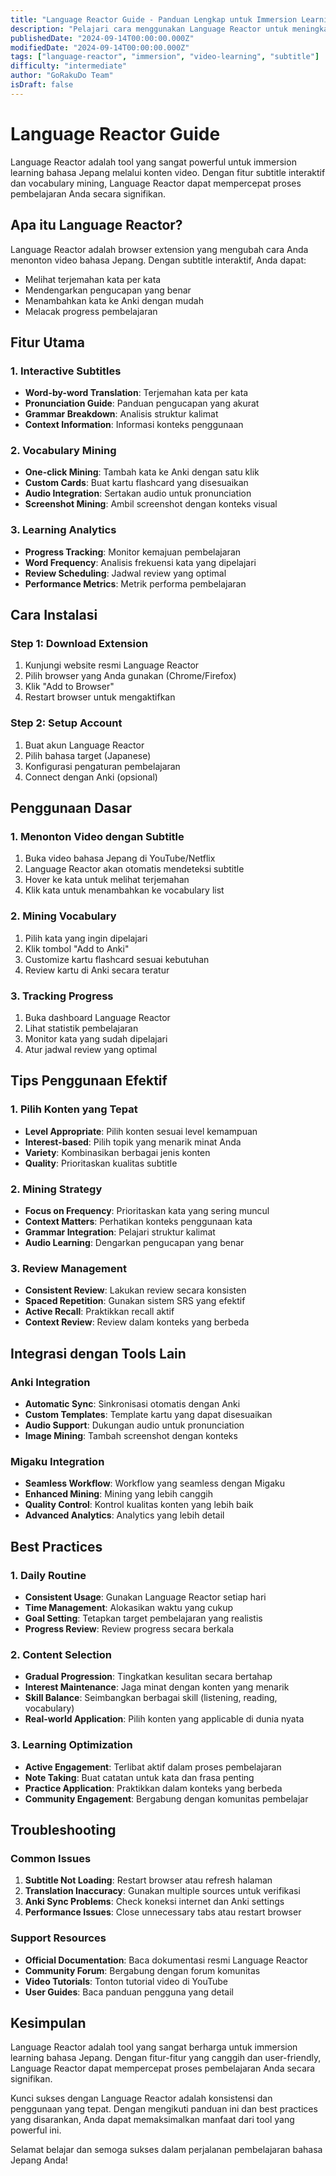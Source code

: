 ```yaml
---
title: "Language Reactor Guide - Panduan Lengkap untuk Immersion Learning"
description: "Pelajari cara menggunakan Language Reactor untuk meningkatkan kemampuan bahasa Jepang melalui konten video dengan subtitle interaktif."
publishedDate: "2024-09-14T00:00:00.000Z"
modifiedDate: "2024-09-14T00:00:00.000Z"
tags: ["language-reactor", "immersion", "video-learning", "subtitle"]
difficulty: "intermediate"
author: "GoRakuDo Team"
isDraft: false
---
```


# Language Reactor Guide

Language Reactor adalah tool yang sangat powerful untuk immersion learning bahasa Jepang melalui konten video. Dengan fitur subtitle interaktif dan vocabulary mining, Language Reactor dapat mempercepat proses pembelajaran Anda secara signifikan.

## Apa itu Language Reactor?

Language Reactor adalah browser extension yang mengubah cara Anda menonton video bahasa Jepang. Dengan subtitle interaktif, Anda dapat:

- Melihat terjemahan kata per kata
- Mendengarkan pengucapan yang benar
- Menambahkan kata ke Anki dengan mudah
- Melacak progress pembelajaran

## Fitur Utama

### 1. Interactive Subtitles
- **Word-by-word Translation**: Terjemahan kata per kata
- **Pronunciation Guide**: Panduan pengucapan yang akurat
- **Grammar Breakdown**: Analisis struktur kalimat
- **Context Information**: Informasi konteks penggunaan

### 2. Vocabulary Mining
- **One-click Mining**: Tambah kata ke Anki dengan satu klik
- **Custom Cards**: Buat kartu flashcard yang disesuaikan
- **Audio Integration**: Sertakan audio untuk pronunciation
- **Screenshot Mining**: Ambil screenshot dengan konteks visual

### 3. Learning Analytics
- **Progress Tracking**: Monitor kemajuan pembelajaran
- **Word Frequency**: Analisis frekuensi kata yang dipelajari
- **Review Scheduling**: Jadwal review yang optimal
- **Performance Metrics**: Metrik performa pembelajaran

## Cara Instalasi

### Step 1: Download Extension
1. Kunjungi website resmi Language Reactor
2. Pilih browser yang Anda gunakan (Chrome/Firefox)
3. Klik "Add to Browser"
4. Restart browser untuk mengaktifkan

### Step 2: Setup Account
1. Buat akun Language Reactor
2. Pilih bahasa target (Japanese)
3. Konfigurasi pengaturan pembelajaran
4. Connect dengan Anki (opsional)

## Penggunaan Dasar

### 1. Menonton Video dengan Subtitle
1. Buka video bahasa Jepang di YouTube/Netflix
2. Language Reactor akan otomatis mendeteksi subtitle
3. Hover ke kata untuk melihat terjemahan
4. Klik kata untuk menambahkan ke vocabulary list

### 2. Mining Vocabulary
1. Pilih kata yang ingin dipelajari
2. Klik tombol "Add to Anki"
3. Customize kartu flashcard sesuai kebutuhan
4. Review kartu di Anki secara teratur

### 3. Tracking Progress
1. Buka dashboard Language Reactor
2. Lihat statistik pembelajaran
3. Monitor kata yang sudah dipelajari
4. Atur jadwal review yang optimal

## Tips Penggunaan Efektif

### 1. Pilih Konten yang Tepat
- **Level Appropriate**: Pilih konten sesuai level kemampuan
- **Interest-based**: Pilih topik yang menarik minat Anda
- **Variety**: Kombinasikan berbagai jenis konten
- **Quality**: Prioritaskan kualitas subtitle

### 2. Mining Strategy
- **Focus on Frequency**: Prioritaskan kata yang sering muncul
- **Context Matters**: Perhatikan konteks penggunaan kata
- **Grammar Integration**: Pelajari struktur kalimat
- **Audio Learning**: Dengarkan pengucapan yang benar

### 3. Review Management
- **Consistent Review**: Lakukan review secara konsisten
- **Spaced Repetition**: Gunakan sistem SRS yang efektif
- **Active Recall**: Praktikkan recall aktif
- **Context Review**: Review dalam konteks yang berbeda

## Integrasi dengan Tools Lain

### Anki Integration
- **Automatic Sync**: Sinkronisasi otomatis dengan Anki
- **Custom Templates**: Template kartu yang dapat disesuaikan
- **Audio Support**: Dukungan audio untuk pronunciation
- **Image Mining**: Tambah screenshot dengan konteks

### Migaku Integration
- **Seamless Workflow**: Workflow yang seamless dengan Migaku
- **Enhanced Mining**: Mining yang lebih canggih
- **Quality Control**: Kontrol kualitas konten yang lebih baik
- **Advanced Analytics**: Analytics yang lebih detail

## Best Practices

### 1. Daily Routine
- **Consistent Usage**: Gunakan Language Reactor setiap hari
- **Time Management**: Alokasikan waktu yang cukup
- **Goal Setting**: Tetapkan target pembelajaran yang realistis
- **Progress Review**: Review progress secara berkala

### 2. Content Selection
- **Gradual Progression**: Tingkatkan kesulitan secara bertahap
- **Interest Maintenance**: Jaga minat dengan konten yang menarik
- **Skill Balance**: Seimbangkan berbagai skill (listening, reading, vocabulary)
- **Real-world Application**: Pilih konten yang applicable di dunia nyata

### 3. Learning Optimization
- **Active Engagement**: Terlibat aktif dalam proses pembelajaran
- **Note Taking**: Buat catatan untuk kata dan frasa penting
- **Practice Application**: Praktikkan dalam konteks yang berbeda
- **Community Engagement**: Bergabung dengan komunitas pembelajar

## Troubleshooting

### Common Issues
1. **Subtitle Not Loading**: Restart browser atau refresh halaman
2. **Translation Inaccuracy**: Gunakan multiple sources untuk verifikasi
3. **Anki Sync Problems**: Check koneksi internet dan Anki settings
4. **Performance Issues**: Close unnecessary tabs atau restart browser

### Support Resources
- **Official Documentation**: Baca dokumentasi resmi Language Reactor
- **Community Forum**: Bergabung dengan forum komunitas
- **Video Tutorials**: Tonton tutorial video di YouTube
- **User Guides**: Baca panduan pengguna yang detail

## Kesimpulan

Language Reactor adalah tool yang sangat berharga untuk immersion learning bahasa Jepang. Dengan fitur-fitur yang canggih dan user-friendly, Language Reactor dapat mempercepat proses pembelajaran Anda secara signifikan.

Kunci sukses dengan Language Reactor adalah konsistensi dan penggunaan yang tepat. Dengan mengikuti panduan ini dan best practices yang disarankan, Anda dapat memaksimalkan manfaat dari tool yang powerful ini.

Selamat belajar dan semoga sukses dalam perjalanan pembelajaran bahasa Jepang Anda!

